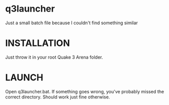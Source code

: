 # q3launcher
Just a small batch file because I couldn't find something similar

# INSTALLATION
Just throw it in your root Quake 3 Arena folder.

# LAUNCH
Open q3launcher.bat. If something goes wrong, you've probably missed the correct directory. Should work just fine otherwise.
